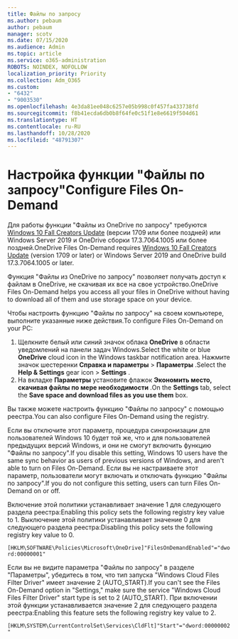 ```yaml
---
title: Файлы по запросу
ms.author: pebaum
author: pebaum
manager: scotv
ms.date: 07/15/2020
ms.audience: Admin
ms.topic: article
ms.service: o365-administration
ROBOTS: NOINDEX, NOFOLLOW
localization_priority: Priority
ms.collection: Adm_O365
ms.custom:
- "6432"
- "9003530"
ms.openlocfilehash: 4e3da81ee048c6257e05b998c0f457fa433738fd
ms.sourcegitcommit: f8b41ecda6db0b8f64fe0c51f1e8e6619f504d61
ms.translationtype: HT
ms.contentlocale: ru-RU
ms.lasthandoff: 10/28/2020
ms.locfileid: "48791307"
---
```

# <a name="configure-files-on-demand"></a><span data-ttu-id="5f8d1-102">Настройка функции "Файлы по запросу"</span><span class="sxs-lookup"><span data-stu-id="5f8d1-102">Configure Files On-Demand</span></span>

<span data-ttu-id="5f8d1-103">Для работы функции "Файлы из OneDrive по запросу" требуются [Windows 10 Fall Creators Update](https://go.microsoft.com/fwlink/p/?linkid=859040) (версии 1709 или более поздней) или Windows Server 2019 и OneDrive сборки 17.3.7064.1005 или более поздней.</span><span class="sxs-lookup"><span data-stu-id="5f8d1-103">OneDrive Files On-Demand requires [Windows 10 Fall Creators Update](https://go.microsoft.com/fwlink/p/?linkid=859040) (version 1709 or later) or Windows Server 2019 and OneDrive build 17.3.7064.1005 or later.</span></span>

<span data-ttu-id="5f8d1-104">Функция "Файлы из OneDrive по запросу" позволяет получать доступ к файлам в OneDrive, не скачивая их все на свое устройство.</span><span class="sxs-lookup"><span data-stu-id="5f8d1-104">OneDrive Files On-Demand helps you access all your files in OneDrive without having to download all of them and use storage space on your device.</span></span>

<span data-ttu-id="5f8d1-105">Чтобы настроить функцию "Файлы по запросу" на своем компьютере, выполните указанные ниже действия.</span><span class="sxs-lookup"><span data-stu-id="5f8d1-105">To configure Files On-Demand on your PC:</span></span>

1. <span data-ttu-id="5f8d1-106">Щелкните белый или синий значок облака **OneDrive** в области уведомлений на панели задач Windows.</span><span class="sxs-lookup"><span data-stu-id="5f8d1-106">Select the white or blue **OneDrive** cloud icon in the Windows taskbar notification area.</span></span> <span data-ttu-id="5f8d1-107">Нажмите значок шестеренки **Справка и параметры** > **Параметры** .</span><span class="sxs-lookup"><span data-stu-id="5f8d1-107">Select the **Help & Settings** gear icon > **Settings** .</span></span>
2. <span data-ttu-id="5f8d1-108">На вкладке **Параметры** установите флажок **Экономить место, скачивая файлы по мере необходимости** .</span><span class="sxs-lookup"><span data-stu-id="5f8d1-108">On the **Settings** tab, select the **Save space and download files as you use them** box.</span></span>  

<span data-ttu-id="5f8d1-109">Вы также можете настроить функцию "Файлы по запросу" с помощью реестра.</span><span class="sxs-lookup"><span data-stu-id="5f8d1-109">You can also configure Files On-Demand using the registry.</span></span>

<span data-ttu-id="5f8d1-110">Если вы отключите этот параметр, процедура синхронизации для пользователей Windows 10 будет той же, что и для пользователей предыдущих версий Windows, и они не смогут включить функцию "Файлы по запросу".</span><span class="sxs-lookup"><span data-stu-id="5f8d1-110">If you disable this setting, Windows 10 users have the same sync behavior as users of previous versions of Windows, and aren't able to turn on Files On-Demand.</span></span> <span data-ttu-id="5f8d1-111">Если вы не настраиваете этот параметр, пользователи могут включать и отключать функцию "Файлы по запросу".</span><span class="sxs-lookup"><span data-stu-id="5f8d1-111">If you do not configure this setting, users can turn Files On-Demand on or off.</span></span>

<span data-ttu-id="5f8d1-112">Включение этой политики устанавливает значение 1 для следующего раздела реестра:</span><span class="sxs-lookup"><span data-stu-id="5f8d1-112">Enabling this policy sets the following registry key value to 1.</span></span> <span data-ttu-id="5f8d1-113">Выключение этой политики устанавливает значение 0 для следующего раздела реестра:</span><span class="sxs-lookup"><span data-stu-id="5f8d1-113">Disabling this policy sets the following registry key value to 0.</span></span>

`[HKLM\SOFTWARE\Policies\Microsoft\OneDrive]"FilesOnDemandEnabled"="dword:00000001"`

<span data-ttu-id="5f8d1-114">Если вы не видите параметра "Файлы по запросу" в разделе "Параметры", убедитесь в том, что тип запуска "Windows Cloud Files Filter Driver" имеет значение 2 (AUTO_START).</span><span class="sxs-lookup"><span data-stu-id="5f8d1-114">If you can't see the Files On-Demand option in "Settings," make sure the service "Windows Cloud Files Filter Driver" start type is set to 2 (AUTO_START).</span></span> <span data-ttu-id="5f8d1-115">При включении этой функции устанавливается значение 2 для следующего раздела реестра:</span><span class="sxs-lookup"><span data-stu-id="5f8d1-115">Enabling this feature sets the following registry key value to 2.</span></span>

`[HKLM\SYSTEM\CurrentControlSet\Services\CldFlt]"Start"="dword:00000002"`